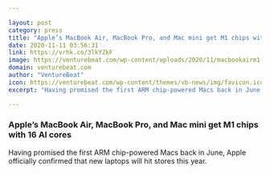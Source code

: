```yaml
---

layout: post
category: press
title: "Apple’s MacBook Air, MacBook Pro, and Mac mini get M1 chips with 16 AI cores"
date: 2020-11-11 03:56:31
link: https://vrhk.co/3lkYZkF
image: https://venturebeat.com/wp-content/uploads/2020/11/macbookairm1-e1605032857187.jpg?w=1200&strip=all
domain: venturebeat.com
author: "VentureBeat"
icon: https://venturebeat.com/wp-content/themes/vb-news/img/favicon.ico
excerpt: "Having promised the first ARM chip-powered Macs back in June, Apple officially confirmed that new laptops will hit stores this year."

---
```


### Apple’s MacBook Air, MacBook Pro, and Mac mini get M1 chips with 16 AI cores

Having promised the first ARM chip-powered Macs back in June, Apple officially confirmed that new laptops will hit stores this year.